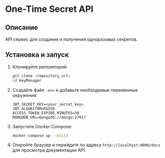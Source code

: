 # One-Time Secret API

## Описание

API сервис для создания и получения одноразовых секретов.

## Установка и запуск

1. Клонируйте репозиторий:
    ```sh
    git clone <repository_url>
    cd KeyManager
    ```

2. Создайте файл `.env` и добавьте необходимые переменные окружения:
    ```env
    JWT_SECRET_KEY=<your_secret_key>
    JWT_ALGORITHM=HS256
    ACCESS_TOKEN_EXPIRE_MINUTES=30
    MONGODB_URL=mongodb://mongo:27017
    ```

3. Запустите Docker Compose:
    ```sh
    docker-compose up --build
    ```

4. Откройте браузер и перейдите по адресу `http://localhost:8000/docs` для просмотра документации API.